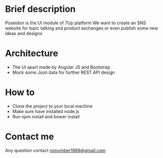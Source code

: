 Brief description 
==================
 Poseidon is the UI module of 7Up platform
 We want to create an SNS website for topic talking and product exchanges or even publish some new ideas and designs 
 
Architecture 
==================
-	The UI apart made by Angular JS and Bootstrap 
-	Mock some Json data for further REST API design

How to
==================
- Clone the project to your local machine 
- Make sure have installed node.js 
- Run npm install and bower install

Contact me
==================
Any question contact  nonumber1989@gmail.com
